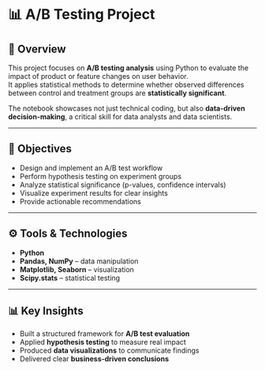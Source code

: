 # 📊 A/B Testing Project

## 🔎 Overview
This project focuses on **A/B testing analysis** using Python to evaluate the impact of product or feature changes on user behavior.  
It applies statistical methods to determine whether observed differences between control and treatment groups are **statistically significant**.

The notebook showcases not just technical coding, but also **data-driven decision-making**, a critical skill for data analysts and data scientists.

---

## 🎯 Objectives
- Design and implement an A/B test workflow  
- Perform hypothesis testing on experiment groups  
- Analyze statistical significance (p-values, confidence intervals)  
- Visualize experiment results for clear insights  
- Provide actionable recommendations  

---

## ⚙️ Tools & Technologies
- **Python**
- **Pandas, NumPy** – data manipulation  
- **Matplotlib, Seaborn** – visualization  
- **Scipy.stats** – statistical testing  

---

## 📊 Key Insights
- Built a structured framework for **A/B test evaluation**  
- Applied **hypothesis testing** to measure real impact  
- Produced **data visualizations** to communicate findings  
- Delivered clear **business-driven conclusions**  

